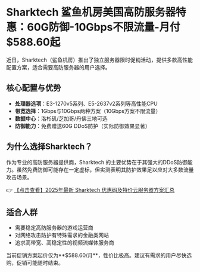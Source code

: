 # Sharktech 鲨鱼机房美国高防服务器特惠：60G防御-10Gbps不限流量-月付$588.60起

近日，Sharktech（鲨鱼机房）推出了独立服务器限时促销活动，提供多款高性能配置方案，适合需要高防服务器的用户选择。

## 核心配置与优势

- **处理器选项**：E3-1270v5系列、E5-2637v2系列等高性能CPU
- **带宽选择**：1Gbps与10Gbps两种方案（10Gbps方案不限流量）
- **数据中心**：洛杉矶/芝加哥/丹佛三地可选
- **防御能力**：免费赠送60G DDoS防护（实际防御效果显著）

## 为什么选择Sharktech？

作为专业的高防服务器提供商，Sharktech 的主要优势在于其强大的DDoS防御能力。虽然免费防御可能存在一定虚标，但实测表明其防护效果足以应对大多数流量攻击场景。

👉 [【点击查看】2025年最新 Sharktech 优惠码及特价云服务器方案汇总](https://bit.ly/Sharktech)

## 适合人群

- 需要稳定高防服务器的游戏运营商
- 对网络攻击防护有特殊需求的金融类网站
- 追求高带宽、高稳定性的视频流媒体服务商

当前促销方案起价仅为**$588.60/月**，性价比极高。建议有需求的用户尽快选购，促销可能随时结束。